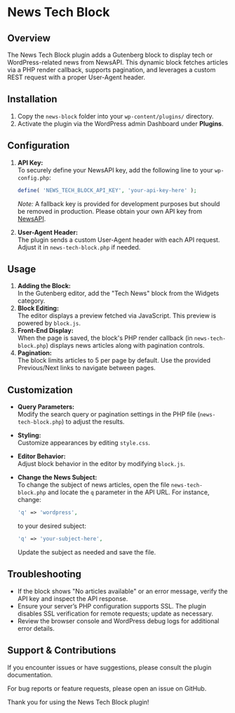 # News Tech Block

## Overview
The News Tech Block plugin adds a Gutenberg block to display tech or WordPress-related news from NewsAPI. This dynamic block fetches articles via a PHP render callback, supports pagination, and leverages a custom REST request with a proper User-Agent header.

## Installation
1. Copy the `news-block` folder into your `wp-content/plugins/` directory.
2. Activate the plugin via the WordPress admin Dashboard under **Plugins**.

## Configuration
1. **API Key:**  
   To securely define your NewsAPI key, add the following line to your `wp-config.php`:
   ```php
   define( 'NEWS_TECH_BLOCK_API_KEY', 'your-api-key-here' );
   ```
   *Note:* A fallback key is provided for development purposes but should be removed in production. Please obtain your own API key from [NewsAPI](https://newsapi.org/).

2. **User-Agent Header:**  
   The plugin sends a custom User-Agent header with each API request. Adjust it in `news-tech-block.php` if needed.

## Usage
1. **Adding the Block:**  
   In the Gutenberg editor, add the "Tech News" block from the Widgets category.
2. **Block Editing:**  
   The editor displays a preview fetched via JavaScript. This preview is powered by `block.js`.
3. **Front-End Display:**  
   When the page is saved, the block's PHP render callback (in `news-tech-block.php`) displays news articles along with pagination controls.
4. **Pagination:**  
   The block limits articles to 5 per page by default. Use the provided Previous/Next links to navigate between pages.

## Customization
- **Query Parameters:**  
  Modify the search query or pagination settings in the PHP file (`news-tech-block.php`) to adjust the results.
- **Styling:**  
  Customize appearances by editing `style.css`.
- **Editor Behavior:**  
  Adjust block behavior in the editor by modifying `block.js`.
- **Change the News Subject:**  
  To change the subject of news articles, open the file `news-tech-block.php` and locate the `q` parameter in the API URL. For instance, change:
  
  ```php
  'q' => 'wordpress',
  ```
  
  to your desired subject:
  
  ```php
  'q' => 'your-subject-here',
  ```
  
  Update the subject as needed and save the file.

## Troubleshooting
- If the block shows "No articles available" or an error message, verify the API key and inspect the API response.
- Ensure your server’s PHP configuration supports SSL. The plugin disables SSL verification for remote requests; update as necessary.
- Review the browser console and WordPress debug logs for additional error details.

## Support & Contributions
If you encounter issues or have suggestions, please consult the plugin documentation. 

For bug reports or feature requests, please open an issue on GitHub.

Thank you for using the News Tech Block plugin!

